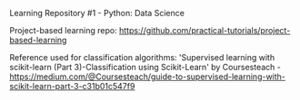Learning Repository #1 - Python: Data Science

Project-based learning repo: https://github.com/practical-tutorials/project-based-learning

Reference used for classification algorithms:
'Supervised learning with scikit-learn (Part 3)-Classification using Scikit-Learn' by Coursesteach - https://medium.com/@Coursesteach/guide-to-supervised-learning-with-scikit-learn-part-3-c31b01c547f9
